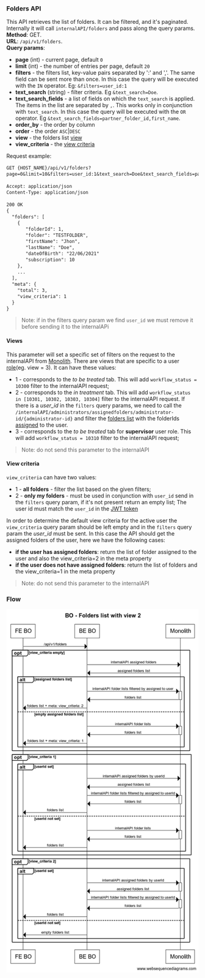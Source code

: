 ### Folders API
This API retrieves the list of folders. It can be filtered, and it's paginated. 
Internally it will call `internalAPI/folders` and pass along the query params.  
__Method__: GET.  
__URL__: `/api/v1/folders`.  
__Query params__:
- __page__ (int) - current page, default `0`
- __limit__ (int) - the number of entries per page, default `20`
- __filters__ - the filters list, key-value pairs separated by ':' and ','. The same 
  field can be sent more than once. In this case the query will be executed with the
  `IN` operator. Eg: `&filters=user_id:1`
- __text_search__ (string) - filter criteria. Eg `&text_search=Doe`.
- __text_search_fields__ -  a list of fields on which the `text_search` is applied. 
  The items in the list are separated by `,`. This works only in conjunction 
  with `text_search`. In this case the query will be executed with the `OR` operator.
  Eg `&text_search_fields=partner_folder_id,first_name`.
- __order_by__ - the order by column
- __order__ - the order `ASC`|`DESC`
- __view__ - the folders list [view](#views) 
- __view_criteria__ - the [view criteria](#view-criteria)

Request example:
```http request
GET {HOST_NAME}/api/v1/folders?page=0&limit=10&filters=user_id:1&text_search=Doe&text_search_fields=partner_folder_id,first_name&order_by=created_at&order=DESC&view=1

Accept: application/json 
Content-Type: application/json 

200 OK
{
  "folders": [
    {
       "folderId": 1,
       "folder": "TESTFOLDER",
       "firstName": "Jhon",
       "lastName": "Doe", 
       "dateOfBirth": "22/06/2021"
       "subscription": 10
    },
    ...
  ],
  "meta": {
    "total": 3,
    "view_criteria": 1
  }
}
```
> Note: if in the filters query param we find `user_id` we must remove it before sending it to the internalAPi 
#### Views
This parameter will set a specific set of filters on the request to the internalAPI 
from [Monolith](../Monolith.md). There are views that are specific to a user [role](../User/README.md#users-role)(eg. view = 3). It can have these values:
- 1 - corresponds to the _to be treated_ tab. This will add `workflow_status = 10300` filter to the internalAPI request;
- 2 - corresponds to the _in treatment_ tab. This will add `workflow_status in [10301, 10302, 10303, 10304]` filter to the internalAPI request.
If there is a _user_id_ in the `filters` query params, we need to call the `/internalAPI/administrators/assignedfolders/administrator-id/{administrator-id}` 
and filter the [folders list](#folders-api) with the folderIds [assigned](./Details.md#assign-folder-to-user) to the user.
- 3 - corresponds to the _to be treated_ tab for **supervisor** user role. This will add `workflow_status = 10310` filter to the internalAPI request;
> Note: do not send this parameter to the internalAPI
#### View criteria
`view_criteria` can have two values:
- 1 - **all folders** - filter the list based on the given filters;
- 2 - **only my folders** - must be used in conjunction with `user_id` send in the `filters` query param, if it's not present return an empty list; 
The user id must match the `user_id` in the [JWT token](../Authentification/Authentication.md#decoding-the-jwt)

In order to determine the default view criteria for the active user the `view_criteria` query param should be
left empty and in the `filters` query param the _user_id_ must be sent. In this case the 
API should get the assigned folders of the user, here we have the following cases:
- **if the user has assigned folders**: return the list of folder assigned to the user and also the view_criteria=2 in the meta property
- **if the user does not have assigned folders**: return the list of folders and the view_criteria=1 in the meta property
> Note: do not send this parameter to the internalAPI
### Flow
![Folders list with view = 2 flow](../assets/Folders%20list%20with%20view%202.png)  
